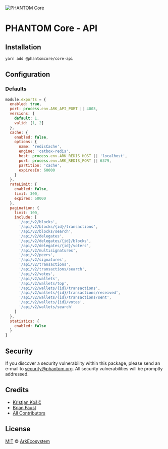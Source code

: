 ![PHANTOM Core](https://i.imgur.com/dPHOKrL.jpg)

# PHANTOM Core - API

## Installation

```bash
yarn add @phantomcore/core-api
```

## Configuration

### Defaults

```js
module.exports = {
  enabled: true,
  port: process.env.ARK_API_PORT || 4003,
  versions: {
    default: 1,
    valid: [1, 2]
  },
  cache: {
    enabled: false,
    options: {
      name: 'redisCache',
      engine: 'catbox-redis',
      host: process.env.ARK_REDIS_HOST || 'localhost',
      port: process.env.ARK_REDIS_PORT || 6379,
      partition: 'cache',
      expiresIn: 60000
    }
  },
  rateLimit: {
    enabled: false,
    limit: 300,
    expires: 60000
  },
  pagination: {
    limit: 100,
    include: [
      '/api/v2/blocks',
      '/api/v2/blocks/{id}/transactions',
      '/api/v2/blocks/search',
      '/api/v2/delegates',
      '/api/v2/delegates/{id}/blocks',
      '/api/v2/delegates/{id}/voters',
      '/api/v2/multisignatures',
      '/api/v2/peers',
      '/api/v2/signatures',
      '/api/v2/transactions',
      '/api/v2/transactions/search',
      '/api/v2/votes',
      '/api/v2/wallets',
      '/api/v2/wallets/top',
      '/api/v2/wallets/{id}/transactions',
      '/api/v2/wallets/{id}/transactions/received',
      '/api/v2/wallets/{id}/transactions/sent',
      '/api/v2/wallets/{id}/votes',
      '/api/v2/wallets/search'
    ]
  },
  statistics: {
    enabled: false
  }
}
```

## Security

If you discover a security vulnerability within this package, please send an e-mail to security@phantom.org. All security vulnerabilities will be promptly addressed.

## Credits

- [Kristjan Košič](https://github.com/kristjank)
- [Brian Faust](https://github.com/faustbrian)
- [All Contributors](../../../../contributors)

## License

[MIT](LICENSE) © [ArkEcosystem](https://ark.io)
